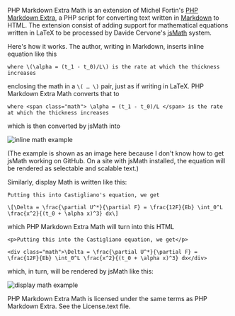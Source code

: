 PHP Markdown Extra Math is an extension of Michel Fortin's [PHP Markdown Extra][1], a PHP script for converting text written in [Markdown][2] to HTML. The extension consist of adding support for mathematical equations written in LaTeX to be processed by Davide Cervone's [jsMath][3] system.

Here's how it works. The author, writing in Markdown, inserts inline equation like this

    where \(\alpha = (t_1 - t_0)/L\) is the rate at which the thickness increases

enclosing the math in a `\( … \)` pair, just as if writing in LaTeX. PHP Markdown Extra Math converts that to 

    where <span class="math"> \alpha = (t_1 - t_0)/L </span> is the rate at which the thickness increases

which is then converted by jsMath into

![inline math example](http://www.leancrew.com/all-this/images/math-inline-example.png)

(The example is shown as an image here because I don't know how to get jsMath working on GitHub. On a site with jsMath installed, the equation will be rendered as selectable and scalable text.)

Similarly, display Math is written like this:

    Putting this into Castigliano's equation, we get
    
    \[\Delta = \frac{\partial U^*}{\partial F} = \frac{12F}{Eb} \int_0^L \frac{x^2}{(t_0 + \alpha x)^3} dx\]

which PHP Markdown Extra Math will turn into this HTML

    <p>Putting this into the Castigliano equation, we get</p>

    <div class="math">\Delta = \frac{\partial U^*}{\partial F} = \frac{12F}{Eb} \int_0^L \frac{x^2}{(t_0 + \alpha x)^3} dx</div>  

which, in turn, will be rendered by jsMath like this:

![display math example](http://www.leancrew.com/all-this/images/math-display-example.png)


PHP Markdown Extra Math is licensed under the same terms as PHP Markdown Extra. See the License.text file.

[1]: http://michelf.com/projects/php-markdown/extra/
[2]: http://daringfireball.net/projects/markdown/
[3]: http://www.math.union.edu/~dpvc/jsMath/

